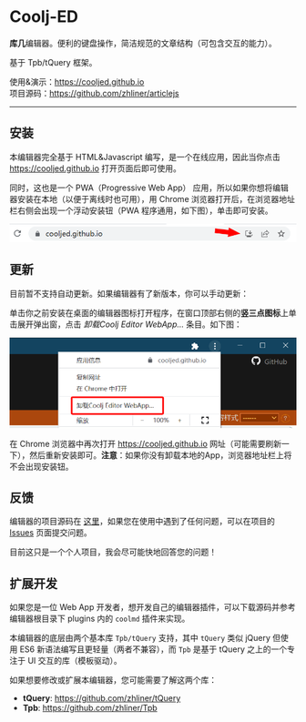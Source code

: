 # Coolj-ED

**库几**编辑器。便利的键盘操作，简洁规范的文章结构（可包含交互的能力）。

基于 Tpb/tQuery 框架。

使用&演示：<https://cooljed.github.io><br>
项目源码：<https://github.com/zhliner/articlejs>

------

## 安装

本编辑器完全基于 HTML&Javascript 编写，是一个在线应用，因此当你点击 <https://cooljed.github.io> 打开页面后即可使用。

同时，这也是一个 PWA（Progressive Web App） 应用，所以如果你想将编辑器安装在本地（以便于离线时也可用），用 Chrome 浏览器打开后，在浏览器地址栏右侧会出现一个浮动安装钮（PWA 程序通用，如下图），单击即可安装。

![浏览器安装PWA](upload/data/images/install-pwa.png)


## 更新

目前暂不支持自动更新。如果编辑器有了新版本，你可以手动更新：

单击你之前安装在桌面的编辑器图标打开程序，在窗口顶部右侧的**竖三点图标**上单击展开弹出窗，点击 *卸载Coolj Editor WebApp...* 条目。如下图：

![浏览器卸载PWA](upload/data/images/uninstall-pwa.png)

在 Chrome 浏览器中再次打开 <https://cooljed.github.io> 网址（可能需要刷新一下），然后重新安装即可。**注意**：如果你没有卸载本地的App，浏览器地址栏上将不会出现安装钮。


## 反馈

编辑器的项目源码在 [这里](https://github.com/zhliner/articlejs)，如果您在使用中遇到了任何问题，可以在项目的 [Issues](https://github.com/zhliner/articlejs/issues) 页面提交问题。

目前这只是一个个人项目，我会尽可能快地回答您的问题！


## 扩展开发

如果您是一位 Web App 开发者，想开发自己的编辑器插件，可以下载源码并参考编辑器根目录下 plugins 内的 `coolmd` 插件来实现。

本编辑器的底层由两个基本库 `Tpb/tQuery` 支持，其中 `tQuery` 类似 jQuery 但使用 ES6 新语法编写且更轻量（两者不兼容），而 `Tpb` 是基于 tQuery 之上的一个专注于 UI 交互的库（模板驱动）。

如果想要修改或扩展本编辑器，您可能需要了解这两个库：

- **tQuery**: <https://github.com/zhliner/tQuery>
- **Tpb**: <https://github.com/zhliner/Tpb>
